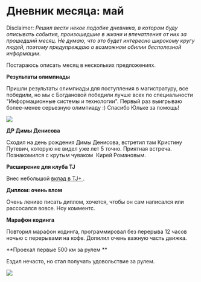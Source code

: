 # Дневник месяца: май

Disclaimer:
_Решил вести некое подобие дневника, в котором буду описывать события, произошедшие в жизни и впечатления от них за прошедший месяц. Не думаю, что это будет интересно широкому кругу людей, поэтому предупреждаю о возможном обилии бесполезной информации._

Постараюсь описать месяц в нескольких предложениях.

**Результаты олимпиады**

Пришли результаты олимпиады для поступления в магистратуру, все победили, но мы с Богдановой победили лучше всех по специальности "Информационные системы и технологии". Первый раз выигрываю более-менее серьезную олимпиаду :) Спасибо Юльке за помощь!

![](https://pbs.twimg.com/media/CFTXdzTUgAA4W-Z.png:large)

**ДР Димы Денисова**

Сходил на день рождения Димы Денисова, встретил там Кристину Путевич, которую не видел уже лет 5 точно. Приятная встреча. Познакомился с крутым чуваком  Кирей Романовым.

**Расширение для клуба TJ**

Внес небольшой [вклад в TJ+ ](https://blog.alexeyev.me/2015/05/tj-club/ "Расширение для chrome «Клуб TJ»").

**Диплом: очень влом**

Очень лениво писать диплом, хочется, чтобы он сам написался или рассосался вовсе. Ноу комментс.

**Марафон кодинга**

Повторил марафон кодинга, программировал без перерыва 12 часов ночью с перерывами на кофе. Допилил очень важную часть движка.

**Проехал первые 500 км за рулем **

Ездил нечасто, но стал получать удовольствие за рулем.

![](https://pp.vk.me/c622731/v622731842/31649/LePaOo58s9w.jpg)